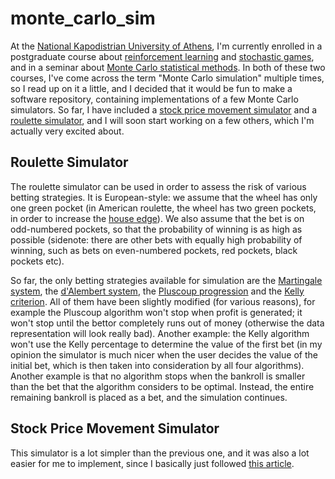 # monte_carlo_sim

At the [National Kapodistrian University of Athens](https://en.wikipedia.org/wiki/National_and_Kapodistrian_University_of_Athens), I'm currently enrolled in a postgraduate course about [reinforcement learning](https://www.amazon.com/Reinforcement-Learning-Introduction-Adaptive-Computation/dp/0262039249) and [stochastic games](https://www.amazon.com/Competitive-Markov-Decision-Processes-Jerzy/dp/0387948058), and in a seminar about [Monte Carlo statistical methods](https://www.amazon.com/Monte-Statistical-Methods-Springer-Statistics-dp-1441919392/dp/1441919392). In both of these two courses, I've come across the term "Monte Carlo simulation" multiple times, so I read up on it a little, and I decided that it would be fun to make a software repository, containing implementations of a few Monte Carlo simulators. So far, I have included a [stock price movement simulator](https://github.com/numdar335/monte_carlo_sim/blob/main/stock_price_movement_sim.py) and a [roulette simulator](https://github.com/numdar335/monte_carlo_sim/blob/main/roulette_sim.py), and I will soon start working on a few others, which I'm actually very excited about.

## Roulette Simulator

The roulette simulator can be used in order to assess the risk of various betting strategies. It is European-style: we assume that the wheel has only one green pocket (in American roulette, the wheel has two green pockets, in order to increase the [house edge](https://en.wikipedia.org/wiki/Casino_game#House_advantage)). We also assume that the bet is on odd-numbered pockets, so that the probability of winning is as high as possible (sidenote: there are other bets with equally high probability of winning, such as bets on even-numbered pockets, red pockets, black pockets etc).

So far, the only betting strategies available for simulation are the <ins>Martingale system</ins>, the <ins>d'Alembert system</ins>, the <ins>Pluscoup progression</ins> and the <ins>Kelly criterion</ins>. All of them have been slightly modified (for various reasons), for example the Pluscoup algorithm won't stop when profit is generated; it won't stop until the bettor completely runs out of money (otherwise the data representation will look really bad). Another example: the Kelly algorithm won't use the Kelly percentage to determine the value of the first bet (in my opinion the simulator is much nicer when the user decides the value of the initial bet, which is then taken into consideration by all four algorithms). Another example is that no algorithm stops when the bankroll is smaller than the bet that the algorithm considers to be optimal. Instead, the entire remaining bankroll is placed as a bet, and the simulation continues.

## Stock Price Movement Simulator

This simulator is a lot simpler than the previous one, and it was also a lot easier for me to implement, since I basically just followed [this article](https://www.investopedia.com/terms/m/montecarlosimulation.asp).
